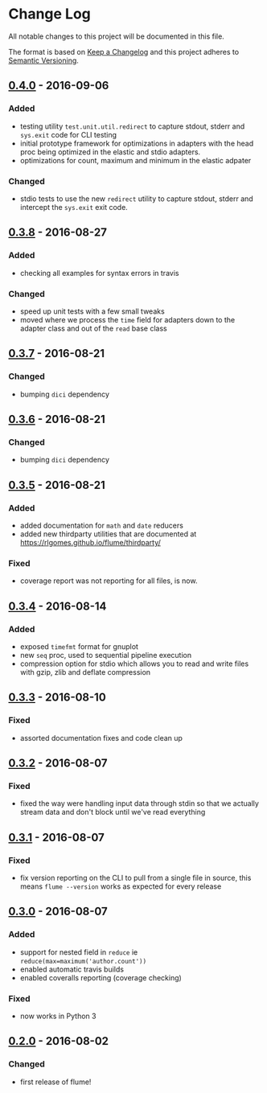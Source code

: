 # Change Log
All notable changes to this project will be documented in this file.

The format is based on [Keep a Changelog](http://keepachangelog.com/) 
and this project adheres to [Semantic Versioning](http://semver.org/).

## [0.4.0] - 2016-09-06
### Added
- testing utility `test.unit.util.redirect` to capture stdout, stderr and
  `sys.exit` code for CLI testing
- initial prototype framework for optimizations in adapters with the head proc
  being optimized in the elastic and stdio adapters.
- optimizations for count, maximum and minimum in the elastic adpater

### Changed
- stdio tests to use the new `redirect` utility to capture stdout, stderr and
  intercept the `sys.exit` exit code.

## [0.3.8] - 2016-08-27

### Added
- checking all examples for syntax errors in travis

### Changed
- speed up unit tests with a few small tweaks
- moved where we process the `time` field for adapters down to the adapter class
  and out of the `read` base class

## [0.3.7] - 2016-08-21

### Changed
- bumping `dici` dependency

## [0.3.6] - 2016-08-21

### Changed
- bumping `dici` dependency

## [0.3.5] - 2016-08-21

### Added
- added documentation for `math` and `date` reducers
- added new thirdparty utilities that are documented at https://rlgomes.github.io/flume/thirdparty/

### Fixed
- coverage report was not reporting for all files, is now.

## [0.3.4] - 2016-08-14

### Added
- exposed `timefmt` format for gnuplot
- new `seq` proc, used to sequential pipeline execution
- compression option for stdio which allows you to read and write files with
  gzip, zlib and deflate compression

## [0.3.3] - 2016-08-10

### Fixed
- assorted documentation fixes and code clean up

## [0.3.2] - 2016-08-07

### Fixed
- fixed the way were handling input data through stdin so that we actually
  stream data and don't block until we've read everything

## [0.3.1] - 2016-08-07

### Fixed
- fix version reporting on the CLI to pull from a single file in source, this
  means `flume --version` works as expected for every release

## [0.3.0] - 2016-08-07

### Added
- support for nested field in `reduce` ie `reduce(max=maximum('author.count'))`
- enabled automatic travis builds
- enabled coveralls reporting (coverage checking)

### Fixed
- now works in Python 3

## [0.2.0] - 2016-08-02
### Changed
- first release of flume!

[Unreleased]: https://github.com/rlgomes/flume/compare/v0.4.0...HEAD
[0.4.0]: https://github.com/rlgomes/flume/compare/v0.3.8...v0.4.0
[0.3.8]: https://github.com/rlgomes/flume/compare/v0.3.7...v0.3.8
[0.3.7]: https://github.com/rlgomes/flume/compare/v0.3.6...v0.3.7
[0.3.6]: https://github.com/rlgomes/flume/compare/v0.3.5...v0.3.6
[0.3.5]: https://github.com/rlgomes/flume/compare/v0.3.4...v0.3.5
[0.3.4]: https://github.com/rlgomes/flume/compare/v0.3.3...v0.3.4
[0.3.3]: https://github.com/rlgomes/flume/compare/v0.3.2...v0.3.3
[0.3.2]: https://github.com/rlgomes/flume/compare/v0.3.1...v0.3.2
[0.3.1]: https://github.com/rlgomes/flume/compare/v0.3...v0.3.1
[0.3.0]: https://github.com/rlgomes/flume/compare/v0.2...v0.3
[0.2.0]: https://github.com/rlgomes/flume/commits/v0.2

